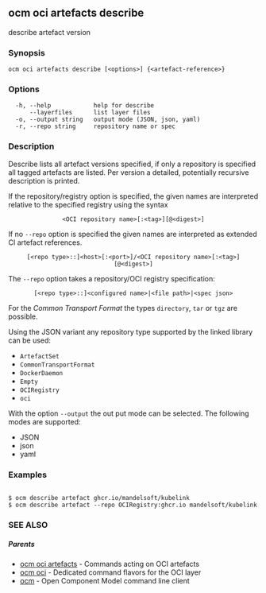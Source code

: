 ## ocm oci artefacts describe

describe artefact version

### Synopsis

```
ocm oci artefacts describe [<options>] {<artefact-reference>}
```

### Options

```
  -h, --help            help for describe
      --layerfiles      list layer files
  -o, --output string   output mode (JSON, json, yaml)
  -r, --repo string     repository name or spec
```

### Description


Describe lists all artefact versions specified, if only a repository is specified
all tagged artefacts are listed.
Per version a detailed, potentially recursive description is printed.


If the repository/registry option is specified, the given names are interpreted
relative to the specified registry using the syntax

<center><code>&lt;OCI repository name>[:&lt;tag>][@&lt;digest>]</code></center>

If no <code>--repo</code> option is specified the given names are interpreted 
as extended CI artefact references.

<center><code>[&lt;repo type>::]&lt;host>[:&lt;port>]/&lt;OCI repository name>[:&lt;tag>][@&lt;digest>]</code></center>

The <code>--repo</code> option takes a repository/OCI registry specification:

<center><code>[&lt;repo type>::]&lt;configured name>|&lt;file path>|&lt;spec json></code></center>

For the *Common Transport Format* the types <code>directory</code>,
<code>tar</code> or <code>tgz</code> are possible.

Using the JSON variant any repository type supported by the 
linked library can be used:
- `ArtefactSet`
- `CommonTransportFormat`
- `DockerDaemon`
- `Empty`
- `OCIRegistry`
- `oci`

With the option <code>--output</code> the out put mode can be selected.
The following modes are supported:
 - JSON
 - json
 - yaml


### Examples

```

$ ocm describe artefact ghcr.io/mandelsoft/kubelink
$ ocm describe artefact --repo OCIRegistry:ghcr.io mandelsoft/kubelink

```

### SEE ALSO

##### Parents

* [ocm oci artefacts](ocm_oci_artefacts.md)	 - Commands acting on OCI artefacts
* [ocm oci](ocm_oci.md)	 - Dedicated command flavors for the OCI layer
* [ocm](ocm.md)	 - Open Component Model command line client

